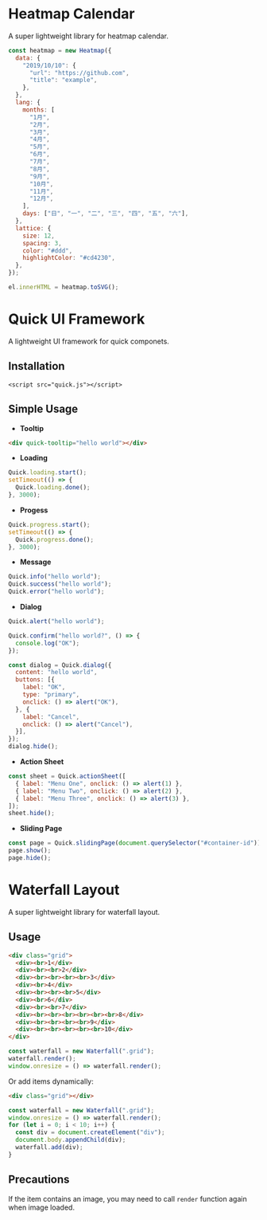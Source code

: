# Heatmap Calendar

A super lightweight library for heatmap calendar.

```js
const heatmap = new Heatmap({
  data: {
    "2019/10/10": {
      "url": "https://github.com",
      "title": "example",
    },
  },
  lang: {
    months: [
      "1月",
      "2月",
      "3月",
      "4月",
      "5月",
      "6月",
      "7月",
      "8月",
      "9月",
      "10月",
      "11月",
      "12月",
    ],
    days: ["日", "一", "二", "三", "四", "五", "六"],
  },
  lattice: {
    size: 12,
    spacing: 3,
    color: "#ddd",
    highlightColor: "#cd4230",
  },
});

el.innerHTML = heatmap.toSVG();
```

# Quick UI Framework

A lightweight UI framework for quick componets.

## Installation

```
<script src="quick.js"></script>
```

## Simple Usage

- **Tooltip**

```html
<div quick-tooltip="hello world"></div>
```

- **Loading**

```js
Quick.loading.start();
setTimeout(() => {
  Quick.loading.done();
}, 3000);
```

- **Progess**

```js
Quick.progress.start();
setTimeout(() => {
  Quick.progress.done();
}, 3000);
```

- **Message**

```js
Quick.info("hello world");
Quick.success("hello world");
Quick.error("hello world");
```

- **Dialog**

```js
Quick.alert("hello world");

Quick.confirm("hello world?", () => {
  console.log("OK");
});

const dialog = Quick.dialog({
  content: "hello world",
  buttons: [{
    label: "OK",
    type: "primary",
    onclick: () => alert("OK"),
  }, {
    label: "Cancel",
    onclick: () => alert("Cancel"),
  }],
});
dialog.hide();
```

- **Action Sheet**

```js
const sheet = Quick.actionSheet([
  { label: "Menu One", onclick: () => alert(1) },
  { label: "Menu Two", onclick: () => alert(2) },
  { label: "Menu Three", onclick: () => alert(3) },
]);
sheet.hide();
```

- **Sliding Page**

```js
const page = Quick.slidingPage(document.querySelector("#container-id"));
page.show();
page.hide();
```

# Waterfall Layout

A super lightweight library for waterfall layout.

## Usage

```html
<div class="grid">
  <div><br>1</div>
  <div><br><br>2</div>
  <div><br><br><br><br>3</div>
  <div><br>4</div>
  <div><br><br><br>5</div>
  <div><br>6</div>
  <div><br><br>7</div>
  <div><br><br><br><br><br><br>8</div>
  <div><br><br><br><br>9</div>
  <div><br><br><br><br><br>10</div>
</div>
```

```js
const waterfall = new Waterfall(".grid");
waterfall.render();
window.onresize = () => waterfall.render();
```

Or add items dynamically:

```html
<div class="grid"></div>
```

```js
const waterfall = new Waterfall(".grid");
window.onresize = () => waterfall.render();
for (let i = 0; i < 10; i++) {
  const div = document.createElement("div");
  document.body.appendChild(div);
  waterfall.add(div);
}
```

## Precautions

If the item contains an image, you may need to call `render` function again when
image loaded.
